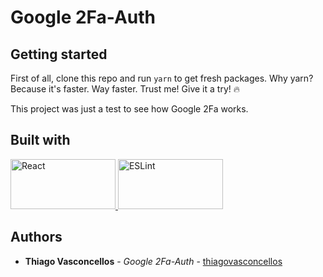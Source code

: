 # Google 2Fa-Auth

## Getting started

First of all, clone this repo and run `yarn` to get fresh packages.
Why yarn? Because it's faster. Way faster. Trust me! Give it a try! :fire:

This project was just a test to see how Google 2Fa works.

## Built with

<a href="https://reactjs.org/"><img src="https://upload.wikimedia.org/wikipedia/commons/thumb/a/a7/React-icon.svg/1200px-React-icon.svg.png" title="A JavaScript library for building user interfaces" alt="React" width=168 height=80> </a><a href="https://eslint.org/"><img src="https://res.cloudinary.com/practicaldev/image/fetch/s--FQxU3AZj--/c_limit%2Cf_auto%2Cfl_progressive%2Cq_auto%2Cw_880/http://res.cloudinary.com/lauragift/image/upload/v1532898161/032f30a0-f2e1-11e5-8676-4676c2ca102a_canln7.png" title="Find and fix problems in your JavaScript code." alt="ESLint" width=168 height=80> </a>

## Authors

* **Thiago Vasconcellos** - *Google 2Fa-Auth* - [thiagovasconcellos](https://github.com/thiagovasconcellos)

